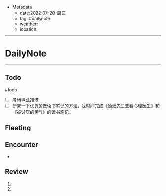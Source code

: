 * Metadata
	* date:2022-07-20-周三
	* tag: #dailynote 
	* weather:
	* location:
--- 
# DailyNote
--- 
## Todo
#todo
- [ ] 考研课业推进
- [ ] 研究一下优秀的做读书笔记的方法，找时间完成《蛤蟆先生去看心理医生》和《被讨厌的勇气》的读书笔记。

## Fleeting


## Encounter
* 

## Review
1. 
2. 